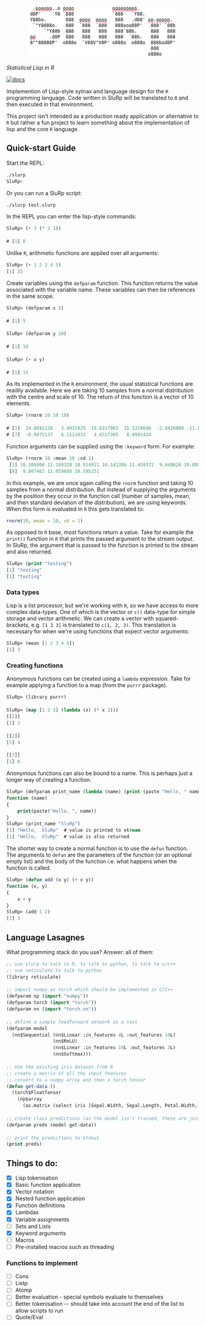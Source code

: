 <p align="center">
<img src="man/figures/logo.png"/>

*Statistical Lisp in R*
</p>

[![docs](https://img.shields.io/badge/docs-latest-blue)](https://jaypmorgan.github.io/slurp/index.html)

Implemention of Lisp-style sytnax and language design for the `R`
programming language. Code written in SluRp will be translated to `R`
and then executed in that environment.

This project isn't intended as a production ready application or
alternative to `R` but rather a fun project to learn something about
the implementation of lisp and the core `R` language.

## Quick-start Guide

Start the REPL:

```bash
./slurp
SluRp>
```

Or you can run a SluRp script:

```bash
./slurp test.slurp
```

In the REPL you can enter the lisp-style commands:

```lisp
SluRp> (+ 2 (* 2 3))

# [1] 8
```

Unlike `R`, arithmetic functions are applied over all arguments:

```lisp
SluRp> (+ 1 2 3 4 5)
[1] 15
```

Create variables using the `defparam` function. This function returns
the value associated with the variable name. These variables can then
be references in the same scope.

```lisp
SluRp> (defparam x 5)

# [1] 5

SluRp> (defparam y 10)

# [1] 10

SluRp> (+ x y)

# [1] 15
```

As its implemented in the `R` environment, the usual statistical
functions are readily available. Here we are taking 10 samples from a
normal distribution with the centre and scale of 10. The return of
this function is a vector of 10 elements.

```lisp
SluRp> (rnorm 10 10 10)

# [1]  14.8692128   3.4932029  18.6337963  15.5319696  -2.9426000 -11.6523209
# [7]  -0.9475137   6.1512033   4.6517305   8.0993424
```

Function arguments can be supplied using the `:keyword` form. For example:

```lisp
SluRp> (rnorm 10 :mean 10 :sd 1)
 [1] 10.306800 11.189320 10.914911 10.141386 11.459372  9.440626 10.889350
 [8]  9.807462 11.059608 10.595251
```

In this example, we are once again calling the `rnorm` function and taking 10 samples from a normal distribution. But instead of supplying the arguments by the position they occur in the function call (number of samples, mean, and then standard deviation of the distribution), we are using keywords. When this form is evaluated in `R` this gets translated to:

```R
rnorm(10, mean = 10, sd = 1)
```

As opposed to `R` base, most functions return a value. Take for
example the `print()` function in `R` that prints the passed argument
to the stream output. In SluRp, the argument that is passed to the
function is printed to the stream and also returned.

```lisp
SluRp> (print "testing")
[1] "testing"
[1] "testing"
```

### Data types

Lisp is a list processor, but we're working with `R`, so we have
access to more complex data-types. One of which is the vector or `c()`
data-type for simple storage and vector arithmetic. We can create a
vector with squared-brackets, e.g. `[1 2 3]` is translated to `c(1, 2,
3)`. This translation is necessary for when we're using functions that
expect vector arguments:

```lisp
SluRp> (mean [1 2 3 4 5])
[1] 3
```

### Creating functions

Anonymous functions can be created using a `lambda` expression. Take
for example applying a function to a map (from the `purrr` package).

```lisp
SluRp> (library purrr)

SluRp> (map [1 2 3] (lambda (x) (* x 2)))
[[1]]
[1] 2

[[2]]
[1] 4

[[3]]
[1] 6
```

Anonymous functions can also be bound to a name. This is perhaps just
a longer way of creating a function.

```lisp
SluRp> (defparam print_name (lambda (name) (print (paste "Hello, " name))))
function (name)
{
    print(paste("Hello, ", name))
}
SluRp> (print_name "SluRp")
[1] "Hello,  SluRp"  # value is printed to stream
[1] "Hello,  SluRp"  # value is also returned
```

The shorter way to create a normal function is to use the `defun`
function. The arguments to `defun` are the parameters of the function
(or an optional empty list) and the body of the function i.e. what
happens when the function is called.

```lisp
SluRp> (defun add (x y) (+ x y))
function (x, y)
{
    x + y
}
SluRp> (add 1 2)
[1] 3
```

## Language Lasagnes

What programming stack do you use? Answer: all of them:

```lisp
;; use slurp to talk to R, to talk to python, to talk to c/c++
;; use reticulate to talk to python
(library reticulate)

;; import numpy as torch which should be implemented in C/C++
(defparam np (import "numpy"))
(defparam torch (import "torch"))
(defparam nn (import "torch.nn"))

;; define a simple feedforward network as a test
(defparam model
  (nn$Sequential (nn$Linear :in_features 4L :out_features 10L)
                 (nn$ReLU)
                 (nn$Linear :in_features 10L :out_features 3L)
                 (nn$Softmax)))

;; Use the existing iris dataset from R
;; create a matrix of all the input features
;; convert to a numpy array and then a torch tensor
(defun get-data ()
  (torch$FloatTensor
    (np$array
      (as.matrix (select iris [Sepal.Width, Sepal.Length, Petal.Width, Petal.Length])))))

;; create class predictions (as the model isn't trained, these are just random predictions)
(defparam preds (model get-data))

;; print the predictions to stdout
(print preds)
```


## Things to do:

- [X] Lisp tokenisation
- [X] Basic function application
- [X] Vector notation
- [X] Nested function application
- [X] Function definitions
- [X] Lambdas
- [X] Variable assignments
- [ ] Sets and Lists
- [X] Keyword arguments
- [ ] Macros
- [ ] Pre-installed macros such as threading

### Functions to implement

- [ ] Cons
- [ ] Listp
- [ ] Atomp
- [ ] Better evaluation - special symbols evaluate to themselves
- [ ] Better tokenisation -- should take into account the end of the list to allow scripts to run
- [ ] Quote/Eval
